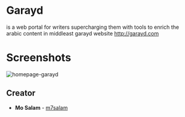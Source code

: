 # Garayd
is a web portal for writers supercharging them with tools to enrich the arabic content in middleast
garayd website http://garayd.com

# Screenshots 
![homepage-garayd](https://user-images.githubusercontent.com/12870986/93849845-8192a780-fcdf-11ea-8a80-8df7daeb10cd.png)


## Creator

- **Mo Salam** - [m7salam](https://github.com/m7salam)
